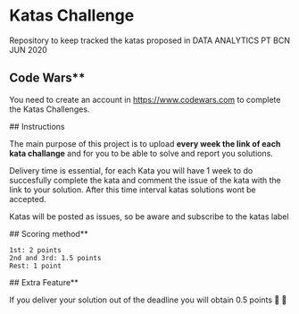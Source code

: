 # Katas Challenge

Repository to keep tracked the katas proposed in DATA ANALYTICS PT BCN JUN 2020

## Code Wars**

You need to create an account in https://www.codewars.com to complete the Katas Challenges.

## Instructions

The main purpose of this project is to upload **every week the link of
each kata challange** and for you to be able to solve and report you solutions.

Delivery time is essential, for each Kata you will have 1 week to do succesfully complete the kata
and comment the issue of the kata with the link to your solution. After this time interval katas solutions
wont be accepted.

Katas will be posted as issues, so be aware and subscribe to the katas label

## Scoring method**

    1st: 2 points
    2nd and 3rd: 1.5 points
    Rest: 1 point

## Extra Feature**

If you deliver your solution out of the deadline you will obtain 0.5 points 💃 🕺
